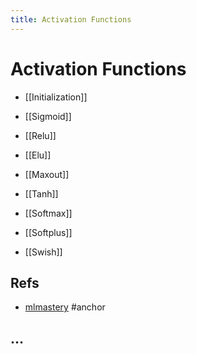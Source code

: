 ```yaml
---
title: Activation Functions
---
```


# Activation Functions
- [[Initialization]]

- [[Sigmoid]]

- [[Relu]]
- [[Elu]]
- [[Maxout]]

- [[Tanh]]

- [[Softmax]]

- [[Softplus]]

- [[Swish]]

## Refs
- [mlmastery](https://machinelearningmastery.com/choose-an-activation-function-for-deep-learning/)
#anchor

## …





















































































